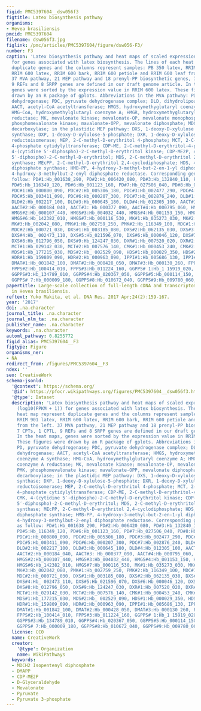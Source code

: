 ```yaml
---
figid: PMC5397604__dsw056f3
figtitle: Latex biosynthesis pathway
organisms:
- Hevea brasiliensis
pmcid: PMC5397604
filename: dsw056f3.jpg
figlink: /pmc/articles/PMC5397604/figure/dsw056-F3/
number: F3
caption: 'Latex biosynthesis pathway and heat maps of scaled expression values (log10(FPKM + 1))
  for genes associated with latex biosynthesis. The lines of each heat map represent
  duplicate genes and the columns represent samples: PB 350 latex, RRIM 901 latex,
  RRIM 600 latex, RRIM 600 bark, RRIM 600 petiole and RRIM 600 leaf from the left.
  37 MVA pathway, 21 MEP pathway and 18 prenyl-PP biosynthetic genes, 7 CPTs, 1 CPTL,
  9 REFs and 8 SRPP genes are defined in our draft genome article. In the heat maps,
  genes were sorted by the expression value in RRIM 600 latex. These figures were
  drawn by an R package of gplots. Abbreviations in the MVA pathway: PD, pyruvate
  dehydrogenase; PDC, pyruvate dehydrogenase complex; DLD, dihydrolipoamide dehydrogenase;
  AACT, acetyl-CoA acetyltransferase; HMGS, hydroxymethyglutaryl coenzyme A synthase;
  HMG-CoA, hydroxymethylglutaryl coenzyme A; HMGR, hydroxymethyglutaryl coenzyme A
  reductase; MK, mevalonate kinase; mevalonate-OP, mevalonate monophosphate; PMK,
  phosphomevalonate kinase; mavalonate-OPP, mevalonate diphosphate; MDC, diphosphomevalonate
  decarboxylase; in the plastidic MEP pathway: DXS, 1-deoxy-D-xylulose 5-phosphate
  synthase; DXP, 1-deoxy-D-xylulose-5-phosphate; DXR, 1-deoxy-D-xylulose 5-phosphate
  reductoisomerase; MEP, 2-C-methyl-D-erythritol 4-phosphate; MCT, 2-C-methyl-D-erythritol
  4-phosphate cytidylyltransferase; CDP-ME, 2-C-methyl-D-erythritol-4-phosphate; CMK,
  4-(cytidine 5′-diphospho)-2-C-methyl-D-erythritol kinase; CDP-ME2P, 4-(cytidine
  5′-diphospho)-2-C-methyl-D-erythritol; MDS, 2-C-methyl-D-erythritol 2,4-cyclodiphosphate
  synthase; MEcPP, 2-C-methyl-D-erythritol 2,4-cyclodiphosphate; HDS, 4-hydroxy-3-methylbut-2-enyl
  diphosphate synthase; HMB-PP, 4-hydroxy-3-methyl-but-2-en-1-yl diphosphate; HDR,
  4-hydroxy-3-methylbut-2-enyl diphosphate reductase. Corresponding gene IDs are as
  follow: PD#1:Hb_001638_290, PD#2:Hb_006420_080, PD#3:Hb_132840_110, PD#4:Hb_001500_040,
  PD#5:Hb_116349_120, PD#6:Hb_001123_160, PD#7:Hb_027506_040, PD#8:Hb_003397_030,
  PDC#1:Hb_000800_090, PDC#2:Hb_005306_180, PDC#3:Hb_002477_290, PDC#4:Hb_000110_310,
  PDC#5:Hb_003411_090, PDC#6:Hb_000207_300, PDC#7:Hb_002876_240, DLD#1:Hb_001723_060,
  DLD#2:Hb_002217_100, DLD#3:Hb_000645_180, DLD#4:Hb_012305_100, AACT#1:Hb_000613_200,
  AACT#2:Hb_000184_040, AACT#3: Hb_000377_090, AACT#4:Hb_000795_060, HMGS#1:Hb_003207_110,
  HMGS#2:Hb_000107_440, HMGS#3:Hb_004032_440, HMGS#4:Hb_001153_150, HMGS# 5:Hb_014497_120,
  HMGS#6:Hb_142382_010, HMGS#7:Hb_000116_530, MK#1:Hb_035273_030, MK#2:Hb_127194_010,
  MK#3:Hb_002042_080, PMK#1:Hb_002759_250, PMK#2:Hb_116349_100, MDC#1:Hb_00 0539_030,
  MDC#2:Hb_000721_030, DXS#1:Hb_003185_080, DXS#2:Hb_062135_030, DXS#3:Hb_019 153_040,
  DXS#4:Hb_ 002473_110, DXS#5:Hb_021596_070, DXS#6:Hb_000046_120, DXS#7:Hb_005628_050,
  DXS#8:Hb_012796_050, DXS#9:Hb_124247_030, DXR#1:Hb_007520_020, DXR#2:Hb_000922_160,
  MCT#1:Hb_029142_030, MCT#2:Hb_007576_140, CMK#1:Hb_000453_240, CMK#2:Hb_001975_040,
  MDS#1:Hb_177215_030, MDS#2:Hb_ 002529_090, HDS#1:Hb_000029_350, HDS#2:Hb_000008_410,
  HDR#1:Hb_159809_090, HDR#2:Hb_000963_090, IPPI#1:Hb_005686_130, IPPI#2:Hb_000608_190,
  DMAT#1:Hb_001842_100, DMAT#2:Hb_000428_050, DMAT#3:Hb_000130_260, FPPS#1:Hb_000072_070,
  FPPS#2:Hb_100414_010, FPPS#3:Hb_011224_160, GGPPS# 1:Hb_1 15919_020, GGPPS#2:Hb_000371_100,
  GGPPS#3:Hb_134789_010, GGPPS#4:Hb_020367_050, GGPPS#5:Hb_000114_150, GGPPS#6:Hb_002768_080,
  GGPPS# 7:Hb_000009_180, GGPPS#8:Hb_010672_040, GGPPS#9:Hb_009780_060, GGPPS#10:Hb_001948_040.'
papertitle: Large-scale collection of full-length cDNA and transcriptome analysis
  in Hevea brasiliensis.
reftext: Yuko Makita, et al. DNA Res. 2017 Apr;24(2):159-167.
year: '2017'
doi: .na.character
journal_title: .na.character
journal_nlm_ta: .na.character
publisher_name: .na.character
keywords: .na.character
automl_pathway: 0.8255772
figid_alias: PMC5397604__F3
figtype: Figure
organisms_ner:
- NA
redirect_from: /figures/PMC5397604__F3
ndex: ''
seo: CreativeWork
schema-jsonld:
  '@context': https://schema.org/
  '@id': https://pfocr.wikipathways.org/figures/PMC5397604__dsw056f3.html
  '@type': Dataset
  description: 'Latex biosynthesis pathway and heat maps of scaled expression values
    (log10(FPKM + 1)) for genes associated with latex biosynthesis. The lines of each
    heat map represent duplicate genes and the columns represent samples: PB 350 latex,
    RRIM 901 latex, RRIM 600 latex, RRIM 600 bark, RRIM 600 petiole and RRIM 600 leaf
    from the left. 37 MVA pathway, 21 MEP pathway and 18 prenyl-PP biosynthetic genes,
    7 CPTs, 1 CPTL, 9 REFs and 8 SRPP genes are defined in our draft genome article.
    In the heat maps, genes were sorted by the expression value in RRIM 600 latex.
    These figures were drawn by an R package of gplots. Abbreviations in the MVA pathway:
    PD, pyruvate dehydrogenase; PDC, pyruvate dehydrogenase complex; DLD, dihydrolipoamide
    dehydrogenase; AACT, acetyl-CoA acetyltransferase; HMGS, hydroxymethyglutaryl
    coenzyme A synthase; HMG-CoA, hydroxymethylglutaryl coenzyme A; HMGR, hydroxymethyglutaryl
    coenzyme A reductase; MK, mevalonate kinase; mevalonate-OP, mevalonate monophosphate;
    PMK, phosphomevalonate kinase; mavalonate-OPP, mevalonate diphosphate; MDC, diphosphomevalonate
    decarboxylase; in the plastidic MEP pathway: DXS, 1-deoxy-D-xylulose 5-phosphate
    synthase; DXP, 1-deoxy-D-xylulose-5-phosphate; DXR, 1-deoxy-D-xylulose 5-phosphate
    reductoisomerase; MEP, 2-C-methyl-D-erythritol 4-phosphate; MCT, 2-C-methyl-D-erythritol
    4-phosphate cytidylyltransferase; CDP-ME, 2-C-methyl-D-erythritol-4-phosphate;
    CMK, 4-(cytidine 5′-diphospho)-2-C-methyl-D-erythritol kinase; CDP-ME2P, 4-(cytidine
    5′-diphospho)-2-C-methyl-D-erythritol; MDS, 2-C-methyl-D-erythritol 2,4-cyclodiphosphate
    synthase; MEcPP, 2-C-methyl-D-erythritol 2,4-cyclodiphosphate; HDS, 4-hydroxy-3-methylbut-2-enyl
    diphosphate synthase; HMB-PP, 4-hydroxy-3-methyl-but-2-en-1-yl diphosphate; HDR,
    4-hydroxy-3-methylbut-2-enyl diphosphate reductase. Corresponding gene IDs are
    as follow: PD#1:Hb_001638_290, PD#2:Hb_006420_080, PD#3:Hb_132840_110, PD#4:Hb_001500_040,
    PD#5:Hb_116349_120, PD#6:Hb_001123_160, PD#7:Hb_027506_040, PD#8:Hb_003397_030,
    PDC#1:Hb_000800_090, PDC#2:Hb_005306_180, PDC#3:Hb_002477_290, PDC#4:Hb_000110_310,
    PDC#5:Hb_003411_090, PDC#6:Hb_000207_300, PDC#7:Hb_002876_240, DLD#1:Hb_001723_060,
    DLD#2:Hb_002217_100, DLD#3:Hb_000645_180, DLD#4:Hb_012305_100, AACT#1:Hb_000613_200,
    AACT#2:Hb_000184_040, AACT#3: Hb_000377_090, AACT#4:Hb_000795_060, HMGS#1:Hb_003207_110,
    HMGS#2:Hb_000107_440, HMGS#3:Hb_004032_440, HMGS#4:Hb_001153_150, HMGS# 5:Hb_014497_120,
    HMGS#6:Hb_142382_010, HMGS#7:Hb_000116_530, MK#1:Hb_035273_030, MK#2:Hb_127194_010,
    MK#3:Hb_002042_080, PMK#1:Hb_002759_250, PMK#2:Hb_116349_100, MDC#1:Hb_00 0539_030,
    MDC#2:Hb_000721_030, DXS#1:Hb_003185_080, DXS#2:Hb_062135_030, DXS#3:Hb_019 153_040,
    DXS#4:Hb_ 002473_110, DXS#5:Hb_021596_070, DXS#6:Hb_000046_120, DXS#7:Hb_005628_050,
    DXS#8:Hb_012796_050, DXS#9:Hb_124247_030, DXR#1:Hb_007520_020, DXR#2:Hb_000922_160,
    MCT#1:Hb_029142_030, MCT#2:Hb_007576_140, CMK#1:Hb_000453_240, CMK#2:Hb_001975_040,
    MDS#1:Hb_177215_030, MDS#2:Hb_ 002529_090, HDS#1:Hb_000029_350, HDS#2:Hb_000008_410,
    HDR#1:Hb_159809_090, HDR#2:Hb_000963_090, IPPI#1:Hb_005686_130, IPPI#2:Hb_000608_190,
    DMAT#1:Hb_001842_100, DMAT#2:Hb_000428_050, DMAT#3:Hb_000130_260, FPPS#1:Hb_000072_070,
    FPPS#2:Hb_100414_010, FPPS#3:Hb_011224_160, GGPPS# 1:Hb_1 15919_020, GGPPS#2:Hb_000371_100,
    GGPPS#3:Hb_134789_010, GGPPS#4:Hb_020367_050, GGPPS#5:Hb_000114_150, GGPPS#6:Hb_002768_080,
    GGPPS# 7:Hb_000009_180, GGPPS#8:Hb_010672_040, GGPPS#9:Hb_009780_060, GGPPS#10:Hb_001948_040.'
  license: CC0
  name: CreativeWork
  creator:
    '@type': Organization
    name: WikiPathways
  keywords:
  - MDCH2 Isopentenyl diphosphate
  - DMAPP
  - CDP-ME2P
  - D-Glyceraldehyde
  - Mevalonate
  - Pyruvate
  - Pyruvate 3-phosphate
---
```

